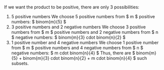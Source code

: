 If we want the product to be positive, there are only 3 possibilities: 

1. 5 positive numbers 
   We choose 5 positive numbers from $ m $ positive numbers: $ binom{m}{5} $ 
2. 3 positive numbers and 2 negative numbers 
   We choose 3 positive numbers from $ m $ positive numbers and 2 negative numbers from $ n $ negative numbers: $ binom{m}{3} cdot binom{n}{2} $ 
3. 1 positive number and 4 negative numbers 
   We choose 1 positive number from $ m $ positive numbers and 4 negative numbers from $ n $ negative numbers: $ m cdot binom{n}{4} $ 
   Thus, there are $ binom{m}{5} + binom{m}{3} cdot binom{n}{2} + m cdot binom{n}{4} $ such subsets.
